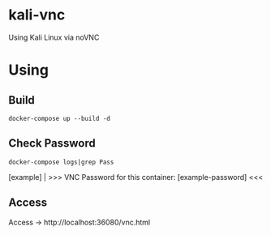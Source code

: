 # kali-vnc
Using Kali Linux via noVNC

# Using
## Build
```
docker-compose up --build -d
```

## Check Password
```
docker-compose logs|grep Pass
```
[example]  | >>> VNC Password for this container: [example-password] <<<


## Access
Access -> http://localhost:36080/vnc.html


